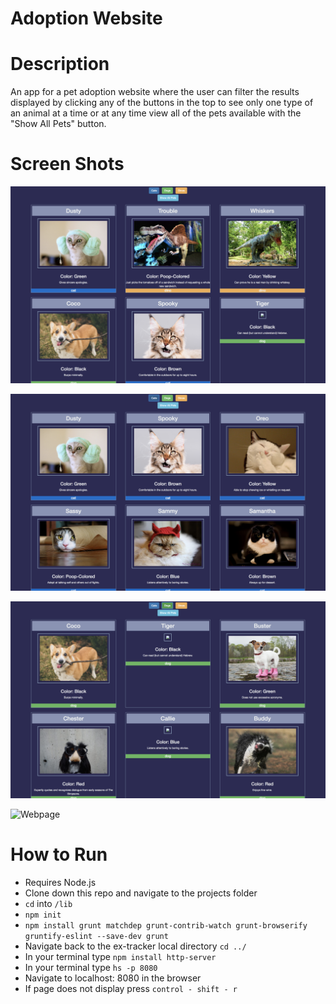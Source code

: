 # Adoption Website

# Description

An app for a pet adoption website where the user can filter the results displayed by clicking any of the buttons in the top to see only one type of an animal at a time or at any time view all of the pets available with the "Show All Pets" button.

# Screen Shots

![Webpage](https://raw.githubusercontent.com/AlexOrga/adoption-website/master/screenshots/Adopt1.png)

![Webpage](https://raw.githubusercontent.com/AlexOrga/adoption-website/master/screenshots/Adopt2.png)

![Webpage](https://raw.githubusercontent.com/AlexOrga/adoption-website/master/screenshots/Adopt3.png)

![Webpage](https://raw.githubusercontent.com/AlexOrga/adoption-website/master/screenshots/Adopt4.png)

# How to Run

- Requires Node.js
- Clone down this repo and navigate to the projects folder
- ``` cd ``` into ``` /lib ```
- ``` npm init ```
- ``npm install grunt matchdep grunt-contrib-watch grunt-browserify gruntify-eslint --save-dev
grunt``
- Navigate back to the ex-tracker local directory ``` cd ../ ```
- In your terminal type ``` npm install http-server ```
- In your terminal type ``` hs -p 8080 ```
- Navigate to localhost: 8080 in the browser
- If page does not display press ``` control - shift - r ```